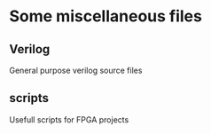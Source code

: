 # Some miscellaneous files

## Verilog
General purpose verilog source files

## scripts
Usefull scripts for FPGA projects
